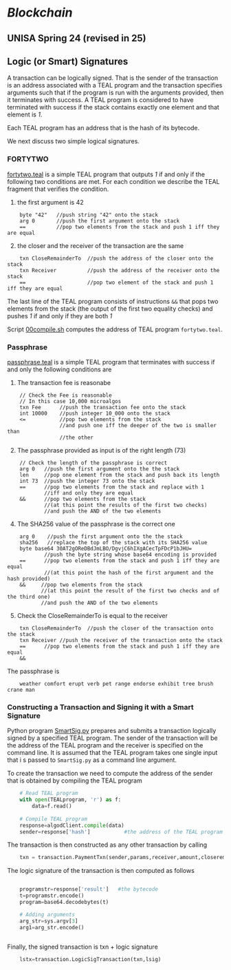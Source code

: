 # *Blockchain*
## UNISA Spring 24 (revised in 25) ##

## Logic (or Smart) Signatures ##

A transaction can be logically signed. That is the sender of the transaction is an 
address associated with a TEAL program and the transaction specifies arguments
such that if the program is 
run with the arguments provided, then it terminates with success.
A TEAL program is considered to have terminated with success if the stack contains
exactly one element and that element is *1*.

Each TEAL program has an address that is the hash of its bytecode.

We next discuss two simple logical signatures.


### FORTYTWO ###

[fortytwo.teal](./fortytwo.teal) is a simple TEAL program that
outputs *1* if and only if the following two conditions are met.
For each condition we describe the TEAL fragment that verifies the
condition.

1. the first argument is 42 

```
    byte "42"   //push string "42" onto the stack
    arg 0       //push the first argument onto the stack
    ==          //pop two elements from the stack and push 1 iff they are equal
```

2. the closer and the receiver of the transaction are the same 
```
    txn CloseRemainderTo  //push the address of the closer onto the stack
    txn Receiver          //push the address of the receiver onto the stack
    ==                    //pop two element of the stack and push 1 iff they are equal
```

The last line of the TEAL program consists of instructions ```&&``` that pops two elements from the stack 
(the output of the first two equality checks) and pushes *1* if and only if they are both *1*

Script [00compile.sh](00compile.sh) computes the address of TEAL program  ```fortytwo.teal```.

### Passphrase ###

[passphrase.teal](./passphrase.teal) is a simple TEAL program that terminates with success 
if and only the following conditions are 

1. The transaction fee is reasonabe

```
    // Check the Fee is reasonable
    // In this case 10,000 microalgos
    txn Fee      //push the transaction fee onto the stack
    int 10000    //push integer 10_000 onto the stack
    <=           //pop two elements from the stack
                 //and push one iff the deeper of the two is smaller than
                 //the other
```

2. The passphrase provided as input is of the right length (73)

```
    // Check the length of the passphrase is correct
    arg 0   //push the first argument onto the the stack
    len     //pop one element from the stack and push back its length
    int 73  //push the integer 73 onto the stack
    ==      //pop two elements from the stack and replace with 1 
            //iff and only they are equal
    &&      //pop two elements from the stack 
            //(at this point the results of the first two checks)
            //and push the AND of the two elements
```

4.  The SHA256 value of the passphrase is the correct one

```
    arg 0    //push the first argument onto the the stack
    sha256   //replace the top of the stack with its SHA256 value
    byte base64 30AT2gOReDBdJmLBO/DgvjC6hIXgACecTpFDcP1bJHU=
            //push the byte string whose base64 encoding is provided
    ==      //pop two elements from the stack and push 1 iff they are equal
            //(at this point the hash of the first argument and the hash provided)
    &&     //pop two elements from the stack 
           //(at this point the result of the first two checks and of the third one)
           //and push the AND of the two elements
```

5. Check the CloseRemainderTo is equal to the receiver

```
    txn CloseRemainderTo  //push the closer of the transaction onto the stack
    txn Receiver //push the receiver of the transaction onto the stack
    ==      //pop two elements from the stack and push 1 iff they are equal
    &&
```

The passphrase is

```
    weather comfort erupt verb pet range endorse exhibit tree brush crane man
```

### Constructing a Transaction and Signing it with a Smart Signature ###

Python program [SmartSig.py](./SmartSig.py) prepares and submits a transaction
logically signed by a specified TEAL program.
The sender of the transaction will be the address of the TEAL program and the receiver is specified on the command line.
It is assumed that the TEAL program takes one single input that i s
passed to ```SmartSig.py``` as a command line argument.

To create the transaction we need to compute the address of the sender that is obtained
by compiling the TEAL program

```python
    # Read TEAL program
    with open(TEALprogram, 'r') as f:
        data=f.read()
    
    # Compile TEAL program
    response=algodClient.compile(data)
    sender=response['hash']           #the address of the TEAL program
```

The transaction is then constructed as any other transaction by calling

```python
    txn = transaction.PaymentTxn(sender,params,receiver,amount,closeremainderto)
```

The logic signature of the transaction is then computed as follows

```python

    programstr=response['result']   #the bytecode
    t=programstr.encode()
    program=base64.decodebytes(t)

    # Adding arguments
    arg_str=sys.argv[3]
    arg1=arg_str.encode()
    
```

Finally, the signed transaction is txn + logic signature

```python
    lstx=transaction.LogicSigTransaction(txn,lsig)
```


```



